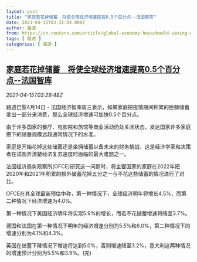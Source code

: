 ```yaml
---
layout: post
title: "家庭若花掉储蓄　将使全球经济增速提高0.5个百分点--法国智库"
date: 2021-04-15T03:31:04.000Z
author: 路透
from: https://cn.reuters.com/article/global-economy-househould-saving-0415-idCNKBS2C20AG
tags: [ 路透 ]
categories: [ 路透 ]
---
```

<!--1618457464000-->
[家庭若花掉储蓄　将使全球经济增速提高0.5个百分点--法国智库](https://cn.reuters.com/article/global-economy-househould-saving-0415-idCNKBS2C20AG)
------

<div>
<div><i>2021-04-15T03:29:48Z</i></div><p>路透巴黎4月14日 - 法国经济智库周三表示，如果家庭把疫情期间积累的巨额储蓄拿出一部分来消费，那么全球经济增速可加快0.5个百分点。</p><p>由于许多国家的餐厅、电影院和旅馆等商业活动仍处关闭状态，发达国家许多家庭攒下的储蓄规模远超通常情况下的水准。</p><p>家庭是开始花掉这些储蓄还是坐拥储蓄以备未来的财务挑战，这是经济学家和决策者在试图弄清楚经济复苏速度时面临的最大难题之一。</p><p>法国经济局势观察所(OFCE)研究这一问题时，将主要国家的家庭在2022年把2020年和2021年积累的额外储蓄花掉五分之一与不花这些储蓄的情况进行了对比。</p><p>OFCE在其全球最新预估中称，第一种情况下，全球经济明年将增长4.5%，而第二种情况下经济增速为4.0%。</p><p>第一种情况下美国经济明年将实现5.9%的增长，而若不花储蓄增速将降至3.7%。</p><p>德国和法国在第一种情况下明年的经济增速分别为5.5%和6.0%，第二种情况下的增速分别为4.1%和4.3%。</p><p>英国在储蓄下降情况下增速将达到5.0%，否则增速降至3.2%，意大利这两种情况的增速预计分别为5.5%和3.9%。(完)</p>
</div>
